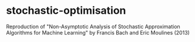 # stochastic-optimisation
Reproduction of "Non-Asymptotic Analysis of Stochastic Approximation Algorithms for Machine Learning" by Francis Bach and Eric Moulines (2013)
